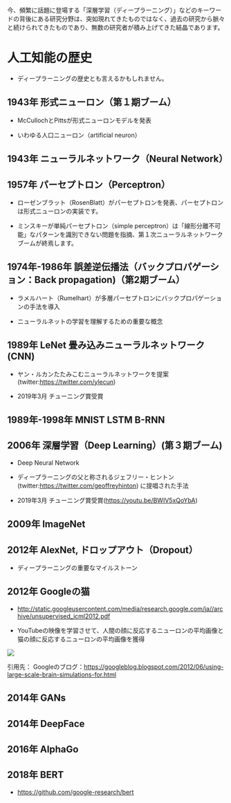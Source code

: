 今、頻繁に話題に登場する「深層学習（ディープラーニング）」などのキーワードの背後にある研究分野は、突如現れてきたものではなく、過去の研究から脈々と続けられてきたものであり、無数の研究者が積み上げてきた結晶であります。

# 人工知能の歴史

* ディープラーニングの歴史とも言えるかもしれません。

## 1943年 形式ニューロン（第１期ブーム）

* McCullochとPittsが形式ニューロンモデルを発表

* いわゆる人口ニューロン（artificial neuron）

## 1943年 ニューラルネットワーク（Neural Network）

## 1957年 パーセプトロン（Perceptron）

* ローゼンブラット（RosenBlatt）がパーセプトロンを発表、パーセプトロンは形式ニューロンの実装です。

* ミンスキーが単純パーセプトロン（simple perceptron）は「線形分離不可能」なパターンを識別できない問題を指摘、第１次ニューラルネットワークブームが終焉します。

## 1974年-1986年 誤差逆伝播法（バックプロパゲーション：Back propagation)（第2期ブーム）

* ラメルハート（Rumelhart）が多層パーセプトロンにバックプロパゲーションの手法を導入

* ニューラルネットの学習を理解するための重要な概念

## 1989年 LeNet 畳み込みニューラルネットワーク(CNN)

* ヤン・ルカンたたみこむニューラルネットワークを提案(twitter:https://twitter.com/ylecun)

* 2019年3月 チューニング賞受賞

## 1989年-1998年 MNIST LSTM B-RNN

## 2006年 深層学習（Deep Learning）(第３期ブーム)

* Deep Neural Network

* ディープラーニングの父と称されるジェフリー・ヒントン(twitter:https://twitter.com/geoffreyhinton) に提唱された手法

* 2019年3月 チューニング賞受賞(https://youtu.be/BWIV5xQoYbA)

## 2009年 ImageNet

## 2012年 AlexNet, ドロップアウト（Dropout）

* ディープラーニングの重要なマイルストーン

## 2012年 Googleの猫

* http://static.googleusercontent.com/media/research.google.com/ja//archive/unsupervised_icml2012.pdf

* YouTubeの映像を学習させて、人間の顔に反応するニューロンの平均画像と猫の顔に反応するニューロンの平均画像を獲得


<img src="https://1.bp.blogspot.com/-VENOsYD1uJc/T-nkLAiANtI/AAAAAAAAJWc/2KCTl3OsI18/s320/cat+detection.jpeg" withd="600">

引用先： Googleのブログ：https://googleblog.blogspot.com/2012/06/using-large-scale-brain-simulations-for.html

## 2014年 GANs

## 2014年 DeepFace

## 2016年 AlphaGo

## 2018年 BERT 

* https://github.com/google-research/bert
